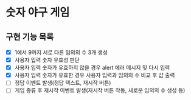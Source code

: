 # 숫자 야구 게임

## 구현 기능 목록

- [x] 1에서 9까지 서로 다른 임의의 수 3개 생성
- [x] 사용자 입력 숫자 유효성 판단
- [x] 사용자 입력 숫자가 유효하지 않을 경우 alert 에러 메시지 및 다시 입력
- [x] 사용자 입력 숫자가 유효한 경우 사용자 입력과 임의의 수 비교 후 값 출력
- [ ] 정답 이벤트 발생(정답 텍스트, 재시작 버튼)
- [ ] 게임 종류 후 재시작 이벤트 발생(재시작 버튼 작동, 새로운 임의의 수 생성 등)
